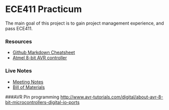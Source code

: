 # ECE411 Practicum 
The main goal of this project is to gain project management experience, and pass ECE411.

### Resources
- [Github Markdown Cheatsheet](https://github.com/adam-p/markdown-here/wiki/Markdown-Cheatsheet)
- [Atmel 8-bit AVR controller](http://ww1.microchip.com/downloads/en/DeviceDoc/Atmel-8271-8-bit-AVR-Microcontroller-ATmega48A-48PA-88A-88PA-168A-168PA-328-328P_datasheet_Complete.pdf)

### Live Notes
- [Meeting Notes](https://docs.google.com/document/d/19kvDTP8waEN3RQ6yVrNDx6z7Xe4eh67vW1i40oPSDoY/edit?usp=sharing)
- [Bill of Materials](https://docs.google.com/spreadsheets/d/1W5p3Xew4WHdP0dK88rSV139m2ax4RcH9-pE1J-V8YP8/edit?usp=sharing)

###AVR Pin programming
http://www.avr-tutorials.com/digital/about-avr-8-bit-microcontrollers-digital-io-ports
